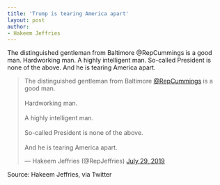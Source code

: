 ```yaml
---
title: 'Trump is tearing America apart'
layout: post
author:
- Hakeem Jeffries
---
```


The distinguished gentleman from Baltimore @RepCummings is a good man. Hardworking man. A highly intelligent man. So-called President is none of the above. And he is tearing America apart.

<blockquote class="twitter-tweet"><p lang="en" dir="ltr">The distinguished gentleman from Baltimore <a href="https://twitter.com/RepCummings?ref_src=twsrc%5Etfw">@RepCummings</a> is a good man.<br><br>Hardworking man.<br><br>A highly intelligent man.<br><br>So-called President is none of the above. <br><br>And he is tearing America apart.</p>&mdash; Hakeem Jeffries (@RepJeffries) <a href="https://twitter.com/RepJeffries/status/1155815998911651842?ref_src=twsrc%5Etfw">July 29, 2019</a></blockquote> <script async src="https://platform.twitter.com/widgets.js" charset="utf-8"></script>

Source: Hakeem Jeffries, via Twitter
